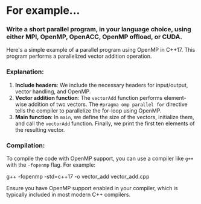 # For example...

### Write a short parallel program, in your language choice, using either MPI, OpenMP, OpenACC, OpenMP offload, or CUDA.

Here's a simple example of a parallel program using OpenMP in C++17. This program performs a parallelized vector addition operation.

### Explanation:
1. **Include headers**: We include the necessary headers for input/output, vector handling, and OpenMP.
2. **Vector addition function**: The `vectorAdd` function performs element-wise addition of two vectors. The `#pragma omp parallel for` directive tells the compiler to parallelize the for-loop using OpenMP.
3. **Main function**: In `main`, we define the size of the vectors, initialize them, and call the `vectorAdd` function. Finally, we print the first ten elements of the resulting vector.

### Compilation:
To compile the code with OpenMP support, you can use a compiler like `g++` with the `-fopenmp` flag. For example:

g++ -fopenmp -std=c++17 -o vector_add vector_add.cpp

Ensure you have OpenMP support enabled in your compiler, which is typically included in most modern C++ compilers.

